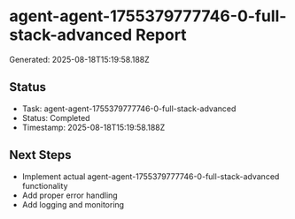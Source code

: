 # agent-agent-1755379777746-0-full-stack-advanced Report

Generated: 2025-08-18T15:19:58.188Z

## Status
- Task: agent-agent-1755379777746-0-full-stack-advanced
- Status: Completed
- Timestamp: 2025-08-18T15:19:58.188Z

## Next Steps
- Implement actual agent-agent-1755379777746-0-full-stack-advanced functionality
- Add proper error handling
- Add logging and monitoring

